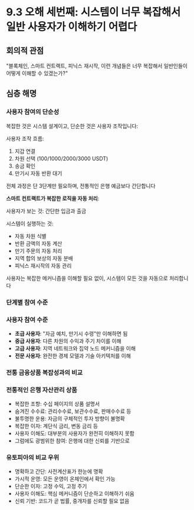 # 9.3 오해 세번째: 시스템이 너무 복잡해서 일반 사용자가 이해하기 어렵다

## 회의적 관점
"블록체인, 스마트 컨트랙트, 피닉스 재시작, 이런 개념들은 너무 복잡해서 일반인들이 어떻게 이해할 수 있겠는가?"

## 심층 해명

### 사용자 참여의 단순성

복잡한 것은 시스템 설계이고, 단순한 것은 사용자 조작입니다:

사용자 조작 흐름:

1. 지갑 연결
2. 차원 선택 (100/1000/2000/3000 USDT)
3. 송금 확인
4. 만기시 자동 반환 대기

전체 과정은 단 3단계만 필요하며, 전통적인 은행 예금보다 간단합니다

**스마트 컨트랙트가 복잡한 로직을 자동 처리**:

사용자가 보는 것: 간단한 입금과 출금

시스템이 실행하는 것:

- 자동 차원 식별
- 반환 금액의 자동 계산
- 만기 주문의 자동 처리
- 지역 합의 보상의 자동 분배
- 피닉스 재시작의 자동 관리

사용자는 복잡한 메커니즘을 이해할 필요 없이, 시스템이 모든 것을 자동으로 처리합니다

### 단계별 참여 수준

### 사용자 참여 수준
- **초급 사용자**: "자금 예치, 만기시 수령"만 이해하면 됨
- **중급 사용자**: 다른 차원의 수익과 주기 차이를 이해
- **고급 사용자**: 지역 네트워크와 집약 노드 메커니즘을 이해
- **전문 사용자**: 완전한 경제 모델과 기술 아키텍처를 이해

### 전통 금융상품 복잡성과의 비교

### 전통적인 은행 자산관리 상품
- 복잡한 조항: 수십 페이지의 상품 설명서
- 숨겨진 수수료: 관리수수료, 보관수수료, 판매수수료 등
- 불투명한 운용: 자금의 구체적인 투자 방향이 불명확
- 복잡한 이자: 계단식 금리, 변동 금리 등
- 사용자 이해도: 대부분의 사용자가 완전히 이해하지 못함
- 그럼에도 광범위한 참여: 은행에 대한 신뢰를 기반으로

### 유토피아의 비교 우위
- 명확하고 간단: 사전계산표가 한눈에 명확
- 가시적 운영: 모든 운영이 온체인에서 확인 가능
- 단순한 이자: 고정 수익, 고정 주기
- 사용자 이해도: 핵심 메커니즘이 단순하고 이해하기 쉬움
- 신뢰 기반: 코드가 곧 법률, 중개자를 신뢰할 필요 없음
